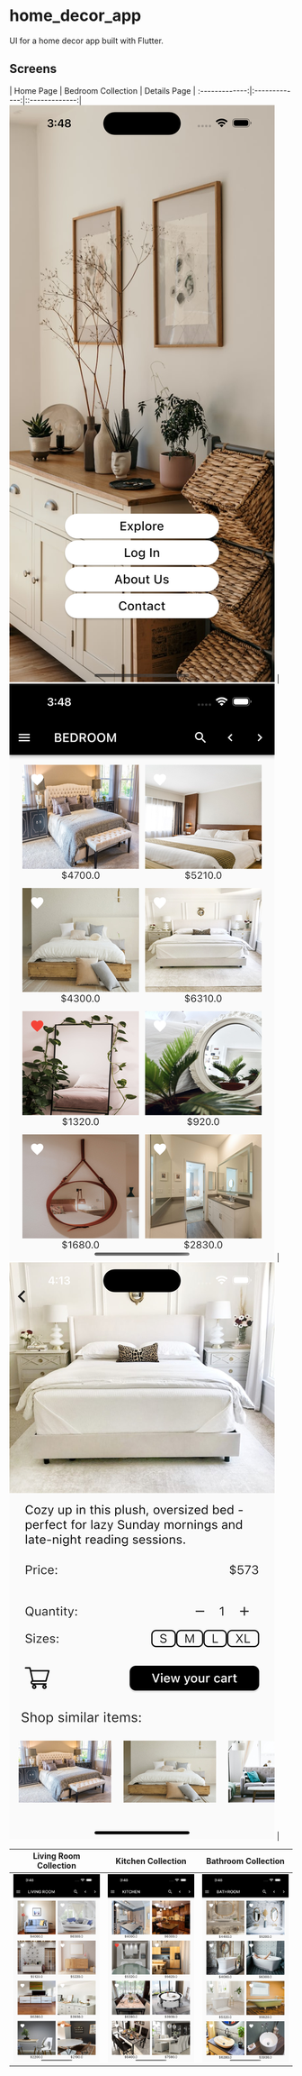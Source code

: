 # home_decor_app
UI for a home decor app built with Flutter.


## Screens 
| Home Page | Bedroom Collection |  Details Page |
:-------------:|:-------------:|::-------------:|
![](./readme_files/home_page.png) | ![](./readme_files/bedroom_collection.png) | ![](./readme_files/details_page.png) | 

| Living Room Collection |  Kitchen Collection |  Bathroom Collection |
|:-------------:|:-------------:|:-------------:|
![](./readme_files/living_room_collection.png) | ![](./readme_files/kitchen_collection.png) | ![](./readme_files/bathroom_collection.png) |
